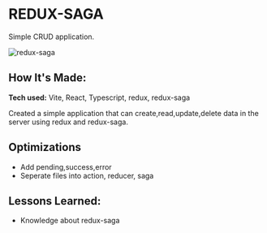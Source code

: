 # REDUX-SAGA
Simple CRUD application.

![redux-saga](https://user-images.githubusercontent.com/97417405/194715621-4e0f1413-0b96-452f-83eb-e1f8c13c7861.gif)

## How It's Made:

**Tech used:** Vite, React, Typescript, redux, redux-saga

Created a simple application that can create,read,update,delete data in the server using redux and redux-saga.


## Optimizations

- Add pending,success,error
- Seperate files into action, reducer, saga


## Lessons Learned:

- Knowledge about redux-saga
